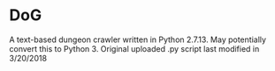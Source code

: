 # DoG
A text-based dungeon crawler written in Python 2.7.13. May potentially convert this to Python 3.
Original uploaded .py script last modified in 3/20/2018
